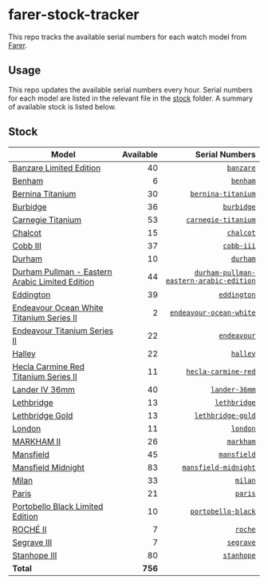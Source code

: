 # farer-stock-tracker

This repo tracks the available serial numbers for each watch model from [Farer](https://farer.com).

## Usage

This repo updates the available serial numbers every hour. Serial numbers for each model are listed in the relevant file in the [stock](./stock) folder. A summary of available stock is listed below.

## Stock

| Model | Available | Serial Numbers |
| ----- | --------: | -------------: |
| [Banzare Limited Edition](https://usd.farer.com/products/banzare) | 40 | [`banzare`](./stock/banzare) |
| [Benham](https://usd.farer.com/products/benham) | 6 | [`benham`](./stock/benham) |
| [Bernina Titanium](https://usd.farer.com/products/bernina-titanium) | 30 | [`bernina-titanium`](./stock/bernina-titanium) |
| [Burbidge](https://usd.farer.com/products/burbidge) | 36 | [`burbidge`](./stock/burbidge) |
| [Carnegie Titanium](https://usd.farer.com/products/carnegie-titanium) | 53 | [`carnegie-titanium`](./stock/carnegie-titanium) |
| [Chalcot](https://usd.farer.com/products/chalcot) | 15 | [`chalcot`](./stock/chalcot) |
| [Cobb III](https://usd.farer.com/products/cobb-iii) | 37 | [`cobb-iii`](./stock/cobb-iii) |
| [Durham](https://usd.farer.com/products/durham) | 10 | [`durham`](./stock/durham) |
| [Durham Pullman - Eastern Arabic Limited Edition](https://usd.farer.com/products/durham-pullman-eastern-arabic-edition) | 44 | [`durham-pullman-eastern-arabic-edition`](./stock/durham-pullman-eastern-arabic-edition) |
| [Eddington](https://usd.farer.com/products/eddington) | 39 | [`eddington`](./stock/eddington) |
| [Endeavour Ocean White Titanium Series II](https://usd.farer.com/products/endeavour-ocean-white) | 2 | [`endeavour-ocean-white`](./stock/endeavour-ocean-white) |
| [Endeavour Titanium Series II](https://usd.farer.com/products/endeavour) | 22 | [`endeavour`](./stock/endeavour) |
| [Halley](https://usd.farer.com/products/halley) | 22 | [`halley`](./stock/halley) |
| [Hecla Carmine Red Titanium Series II](https://usd.farer.com/products/hecla-carmine-red) | 11 | [`hecla-carmine-red`](./stock/hecla-carmine-red) |
| [Lander IV 36mm](https://usd.farer.com/products/lander-36mm) | 40 | [`lander-36mm`](./stock/lander-36mm) |
| [Lethbridge](https://usd.farer.com/products/lethbridge) | 13 | [`lethbridge`](./stock/lethbridge) |
| [Lethbridge Gold](https://usd.farer.com/products/lethbridge-gold) | 13 | [`lethbridge-gold`](./stock/lethbridge-gold) |
| [London](https://usd.farer.com/products/london) | 11 | [`london`](./stock/london) |
| [MARKHAM II](https://usd.farer.com/products/markham) | 26 | [`markham`](./stock/markham) |
| [Mansfield](https://usd.farer.com/products/mansfield) | 45 | [`mansfield`](./stock/mansfield) |
| [Mansfield Midnight](https://usd.farer.com/products/mansfield-midnight) | 83 | [`mansfield-midnight`](./stock/mansfield-midnight) |
| [Milan](https://usd.farer.com/products/milan) | 33 | [`milan`](./stock/milan) |
| [Paris](https://usd.farer.com/products/paris) | 21 | [`paris`](./stock/paris) |
| [Portobello Black Limited Edition](https://usd.farer.com/products/portobello-black) | 10 | [`portobello-black`](./stock/portobello-black) |
| [ROCHÉ II](https://usd.farer.com/products/roche) | 7 | [`roche`](./stock/roche) |
| [Segrave III](https://usd.farer.com/products/segrave) | 7 | [`segrave`](./stock/segrave) |
| [Stanhope III](https://usd.farer.com/products/stanhope) | 80 | [`stanhope`](./stock/stanhope) |
| **Total** | **756** | |
